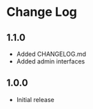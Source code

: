 Change Log
==========


1.1.0
-----

* Added CHANGELOG.md
* Added admin interfaces


1.0.0
-----

* Initial release
